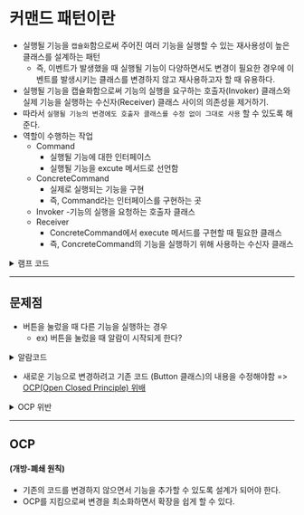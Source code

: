 # 커맨드 패턴이란
- 실행될 기능을 ```캡슐화```함으로써 주어진 여러 기능을 실행할 수 있는 재사용성이 높은 클래스를 설계하는 패턴
   - 즉, 이벤트가 발생했을 때 실행될 기능이 다양하면서도 변경이 필요한 경우에 이벤트를 발생시키는 클래스를 변경하지 않고 재사용하고자 할 때 유용하다.
- 실행될 기능을 캡슐화함으로써 기능의 실행을 요구하는 호출자(Invoker) 클래스와 실제 기능을 실행하는 수신자(Receiver) 클래스 사이의 의존성을 제거하기.
- 따라서 ```실행될 기능의 변경에도 호출자 클래스를 수정 없이 그대로 사용``` 할 수 있도록 해준다.
- 역할이 수행하는 작업
   - Command
      - 실행될 기능에 대한 인터페이스
      - 실행될 기능을 excute 메서드로 선언함
   - ConcreteCommand
      - 실제로 실행되는 기능을 구현
      - 즉, Command라는 인터페이스를 구현하는 곳
   - Invoker
      -기능의 실행을 요청하는 호출자 클래스
   - Receiver
      - ConcreteCommand에서 execute 메서드를 구현할 때 필요한 클래스
      - 즉, ConcreteCommand의 기능을 실행하기 위해 사용하는 수신자 클래스






<details>
<summary>램프 코드</summary>

```.cs
 class Program
    {
        static void Main(string[] args)
        {
            Lamp lamp = new Lamp();
            Button lampButton = new Button(lamp);
            lampButton.pressed();
        }
    }
    public class Lamp
    {
        public void turnOn()
        {
            Console.WriteLine("Lamp On");
        }
    }
    public class Button
    {
        private Lamp theLamp;
        public Button(Lamp theLamp)
        {
            this.theLamp = theLamp;
        }
        public void pressed()
        {
            theLamp.turnOn();
        }
    }
```   


</details>

---

## 문제점
- 버튼을 눌렀을 때 다른 기능을 실행하는 경우
   - ex) 버튼을 눌렀을 때 알람이 시작되게 한다?

<details>
<summary>알람코드</summary>
   
```.cs
 public class Alram
 {
     public void start()
     {
         Console.WriteLine("굿모닝~ 빰빰빠 빠빰빠빠ㅃ빠빰");
     }
 }
 ```
   
</details>

   - 새로운 기능으로 변경하려고 기존 코드 (Button 클래스)의 내용을 수정해야함 => [OCP(Open Closed Principle) 위배](#OCP)



<details>
<summary>OCP 위반</summary>
   
```.cs
    public enum Mode { LAMP, ALARM };
    class Program
    {
        static void Main(string[] args)
        {
            Lamp lamp = new Lamp();
            Alarm alarm = new Alarm();

            Button button = new Button(lamp,alarm);
            button.setMode(Mode.LAMP);
            button.pressed();

            button.setMode(Mode.ALARM);
            button.pressed();
        }
    }

    // 램프 껐다키기
    public class Lamp
    {
        public void turnOn()
        {
            Console.WriteLine("Lamp On");
        }
    }
    // 알람 추가
    public class Alarm
    {
        public void start()
        {
            Console.WriteLine("굿모닝~ 빰빰빠 빠빰빠빠ㅃ빠빰");
        }
    }
    public class Button
    {
        private Lamp theLamp;
        private Alarm theAlarm;
        private Mode theMode;
        // 생성자에서 버튼을 눌렀을 때 필요한 기능을 인지로 받는다.
        public Button(Lamp theLamp, Alarm theAlarm)
        {
            this.theLamp = theLamp;
            this.theAlarm = theAlarm;
        }


        // 램프 모드 또는 알람 모드를 설정
        public void setMode(Mode mode)
        {
            this.theMode = mode;
        }


        // 설정된 모드에 따라 램프를 켜거나 알람을 울림
        public void pressed()
        {
            switch (this.theMode)
            {
                case Mode.LAMP: this.theLamp.turnOn();
                    break;
                case Mode.ALARM: this.theAlarm.start();
                    break;

            }
        }
    }
 ```
   
</details>












            


---
## OCP
#### (개방-폐쇄 원칙)
   - 기존의 코드를 변경하지 않으면서 기능을 추가할 수 있도록 설계가 되어야 한다.
   - OCP를 지킴으로써 변경을 최소화하면서 확장을 쉽게 할 수 있다.


